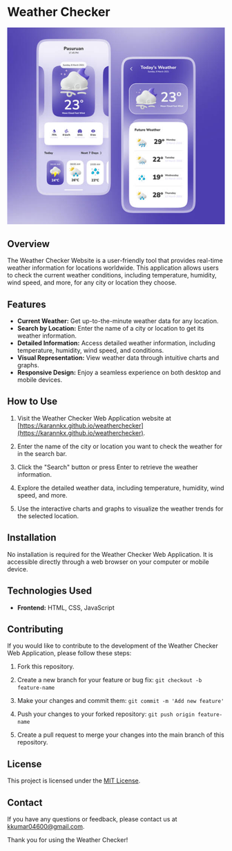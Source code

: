 # Weather Checker

![Weather App Logo](https://github.com/Karannkx/Weatherchecker/blob/main/imxge.png)

## Overview

The Weather Checker Website is a user-friendly tool that provides real-time weather information for locations worldwide. This application allows users to check the current weather conditions, including temperature, humidity, wind speed, and more, for any city or location they choose.

## Features

- **Current Weather:** Get up-to-the-minute weather data for any location.
- **Search by Location:** Enter the name of a city or location to get its weather information.
- **Detailed Information:** Access detailed weather information, including temperature, humidity, wind speed, and conditions.
- **Visual Representation:** View weather data through intuitive charts and graphs.
- **Responsive Design:** Enjoy a seamless experience on both desktop and mobile devices.

## How to Use

1. Visit the Weather Checker Web Application website at [https://karannkx.github.io/weatherchecker](https://karannkx.github.io/weatherchecker).

2. Enter the name of the city or location you want to check the weather for in the search bar.

3. Click the "Search" button or press Enter to retrieve the weather information.

4. Explore the detailed weather data, including temperature, humidity, wind speed, and more.

5. Use the interactive charts and graphs to visualize the weather trends for the selected location.

## Installation

No installation is required for the Weather Checker Web Application. It is accessible directly through a web browser on your computer or mobile device.

## Technologies Used

- **Frontend:** HTML, CSS, JavaScript

## Contributing

If you would like to contribute to the development of the Weather Checker Web Application, please follow these steps:

1. Fork this repository.

2. Create a new branch for your feature or bug fix: `git checkout -b feature-name`

3. Make your changes and commit them: `git commit -m 'Add new feature'`

4. Push your changes to your forked repository: `git push origin feature-name`

5. Create a pull request to merge your changes into the main branch of this repository.

## License

This project is licensed under the [MIT License](LICENSE).

## Contact

If you have any questions or feedback, please contact us at [kkumar04600@gmail.com](mailto:kkumar04600@gmail.com).

Thank you for using the Weather Checker!
